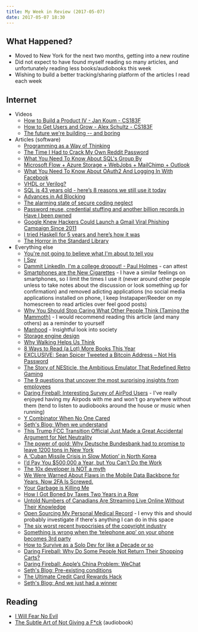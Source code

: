 ```yaml
---
title: My Week in Review (2017-05-07)
date: 2017-05-07 18:30
---
```


## What Happened?

* Moved to New York for the next two months, getting into a new routine
* Did not expect to have found myself reading so many articles, and unfortunately reading less books/audiobooks this week
* Wishing to build a better tracking/sharing platform of the articles I read each week

## Internet

* Videos
  * [How to Build a Product IV - Jan Koum - CS183F](https://www.youtube.com/watch?v=s1Rd4UShDxQ)
  * [How to Get Users and Grow - Alex Schultz - CS183F](https://www.youtube.com/watch?v=URiIsrdplbo)
  * [The future we're building -- and boring](https://www.ted.com/talks/elon_musk_the_future_we_re_building_and_boring)
* Articles (software)
  * [Programming as a Way of Thinking](https://blogs.scientificamerican.com/guest-blog/programming-as-a-way-of-thinking/)
  * [The Time I Had to Crack My Own Reddit Password](http://haseebq.com/the-time-i-had-to-crack-my-own-reddit-password/)
  * [What You Need To Know About SQL's Group By](https://www.periscopedata.com/blog/everything-about-group-by.html)
  * [Microsoft Flow + Azure Storage + WebJobs + MailChimp + Outlook](https://www.troyhunt.com/microsoft-flow-azure-storage-webjobs-outlook-email/)
  * [What You Need To Know About OAuth2 And Logging In With Facebook](https://www.smashingmagazine.com/2017/05/oauth2-logging-in-facebook/)
  * [VHDL or Verilog?](http://fpgasite.blogspot.com/2017/04/vhdl-or-verilog.html)
  * [SQL is 43 years old - here’s 8 reasons we still use it today](http://blog.sqlizer.io/posts/sql-43/)
  * [Advances in Ad Blocking](https://www.schneier.com/blog/archives/2017/04/advances_in_ad_.html)
  * [The alarming state of secure coding neglect](https://www.oreilly.com/ideas/the-alarming-state-of-secure-coding-neglect)
  * [Password reuse, credential stuffing and another billion records in Have I been pwned](https://www.troyhunt.com/password-reuse-credential-stuffing-and-another-1-billion-records-in-have-i-been-pwned/)
  * [Google Knew Hackers Could Launch a Gmail Viral Phishing Campaign Since 2011](https://motherboard.vice.com/en_us/article/google-hackers-gmail-viral-phishing-campaign)
  * [I tried Haskell for 5 years and here’s how it was](https://metarabbit.wordpress.com/2017/05/02/i-tried-haskell-for-5-years-and-heres-how-it-was/)
  * [The Horror in the Standard Library](https://www.zerotier.com/blog/2017-05-05-theleak.shtml)
* Everything else
  * [You're not going to believe what I'm about to tell you](http://theoatmeal.com/comics/believe)
  * [I Spy](http://web.stanford.edu/~learnest/les/crypto.htm)
  * [Dammit LinkedIn, I'm a college dropout! - Paul Holmes](http://paulholmes.ca/2009/11/20/dammit-linkedin-im-a-college-dropout/) - can attest
  * [Smartphones are the New Cigarettes](https://markmanson.net/smartphones) - I have a similar feelings on smartphones, so I limit the times I use it (never around other people unless to take notes about the discussion or look something up for confirmation) and removed adicting applications (no social media applications installed on phone, I keep Instapaper/Reeder on my homescreen to read articles over feel good posts)
  * [Why You Should Stop Caring What Other People Think (Taming the Mammoth)](http://waitbutwhy.com/2014/06/taming-mammoth-let-peoples-opinions-run-life.html) - I would recommend reading this article (and many others) as a reminder to yourself
  * [Manhood](http://www.economist.com/news/essays/21649050-badly-educated-men-rich-countries-have-not-adapted-well-trade-technology-or-feminism) - Insightful look into society
  * [Storage engine design](http://akumuli.org/akumuli/2017/04/29/nbplustree/)
  * [Why Walking Helps Us Think](http://www.newyorker.com/tech/elements/walking-helps-us-think)
  * [8 Ways to Read (a Lot) More Books This Year](https://hbr.org/2017/02/8-ways-to-read-a-lot-more-books-this-year)
  * [EXCLUSIVE: Sean Spicer Tweeted a Bitcoin Address – Not His Password](https://patribotics.blog/2017/05/01/exclusive-sean-spicer-tweeted-a-bitcoin-address-not-his-password/)
  * [The Story of NESticle, the Ambitious Emulator That Redefined Retro Gaming](https://motherboard.vice.com/en_us/article/the-story-of-nesticle-the-ambitious-emulator-that-redefined-retro-gaming)
  * [The 9 questions that uncover the most surprising insights from employees](https://m.signalvnoise.com/the-9-questions-that-uncover-the-most-surprising-insights-from-employees-b7bc0d20ede8)
  * [Daring Fireball: Interesting Survey of AirPod Users](https://daringfireball.net/linked/2017/05/01/airpod-survey) - I've really enjoyed having my Airpods with me and won't go anywhere without them (tend to listen to audiobooks around the house or music when running)
  * [Y Combinator When No One Cared](http://foundersatwork.posthaven.com/y-combinator-when-no-one-cared)
  * [Seth's Blog: When we understand](http://sethgodin.typepad.com/seths_blog/2017/05/please-understand.html)
  * [This Trump FCC Transition Official Just Made a Great Accidental Argument for Net Neutrality](https://motherboard.vice.com/en_us/article/this-trump-fcc-official-just-made-a-great-accidental-argument-for-net-neutrality)
  * [The power of gold: Why Deutsche Bundesbank had to promise to leave 1200 tons in New York](http://norberthaering.de/en/home/32-english/news/787-bundesbank-gold)
  * [A ‘Cuban Missile Crisis in Slow Motion’ in North Korea](https://www.nytimes.com/2017/04/16/us/politics/north-korea-missile-crisis-slow-motion.html)
  * [I’d Pay You $500,000 a Year, but You Can't Do the Work](http://www.shellypalmer.com/2017/04/id-pay-500000-year-cant-work/)
  * [The 10x developer is NOT a myth](http://www.ybrikman.com/writing/2013/09/29/the-10x-developer-is-not-myth/)
  * [We Were Warned About Flaws in the Mobile Data Backbone for Years. Now 2FA Is Screwed.](https://motherboard.vice.com/en_us/article/we-were-warned-about-flaws-in-the-mobile-data-backbone-for-years-now-2fa-is-screwed)
  * [Your Garbage is Killing Me](http://wealthyaccountant.com/2017/05/03/your-garbage-is-killing-me/)
  * [How I Got Boned by Taxes Two Years in a Row](https://swizec.com/blog/how-i-got-boned-by-taxes-two-years-in-a-row/swizec/7582)
  * [Untold Numbers of Canadians Are Streaming Live Online Without Their Knowledge](https://motherboard.vice.com/en_us/article/untold-numbers-of-canadians-are-streaming-live-online-without-their-knowledge)
  * [Open Sourcing My Personal Medical Record](https://www.hdphealth.com/open-sourcing-my-personal-medical-record-1301) - I envy this and should probably investigate if there's anything I can do in this space
  * [The six worst recent hypocrisies of the copyright industry](https://www.privateinternetaccess.com/blog/2017/05/the-six-worst-recent-hypocrisies-of-the-copyright-industry/)
  * [Something is wrong when the ‘telephone app’ on your phone becomes 3rd party](https://www.martinruenz.de/article/data-privacy/2017/05/03/something-is-wrong.html)
  * [How to Survive as a Solo Dev for like a Decade or so](http://www.sizefivegames.com/2017/05/04/how-to-survive-as-a-solo-dev-for-like-a-decade-or-so/)
  * [Daring Fireball: Why Do Some People Not Return Their Shopping Carts?](https://daringfireball.net/linked/2017/05/04/shopping-cards)
  * [Daring Fireball: Apple’s China Problem: WeChat](https://daringfireball.net/2017/05/apples_china_problem_wechat)
  * [Seth's Blog: Pre-existing conditions](http://sethgodin.typepad.com/seths_blog/2017/05/pre-existing-conditions.html)
  * [The Ultimate Credit Card Rewards Hack](http://wealthyaccountant.com/2017/05/05/the-ultimate-credit-card-rewards-hack/)
  * [Seth's Blog: And we just had a winner](http://sethgodin.typepad.com/seths_blog/2017/05/and-we-just-had-a-winner.html)

## Reading

* [I Will Fear No Evil](https://www.goodreads.com/book/show/175325.I_Will_Fear_No_Evil)
* [The Subtle Art of Not Giving a F*ck](https://www.goodreads.com/book/show/28257707-the-subtle-art-of-not-giving-a-f-ck) (audiobook)

